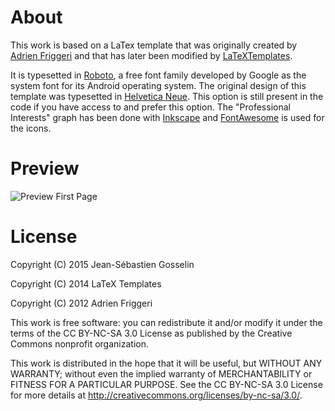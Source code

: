 # About

This work is based on a LaTex template that was originally created
by [Adrien Friggeri](https://github.com/afriggeri/cv) and that has later been modified by [LaTeXTemplates](http://www.LaTeXTemplates.com).

It is typesetted in [Roboto](http://developer.android.com/design/style/typography.html), a free font family developed by Google as the system font for its Android operating system. The original design of this template was typesetted in [Helvetica Neue](http://www.linotype.com/1266/neuehelvetica-family.html). This option is still present in the code if you have access to and prefer this option. The "Professional Interests" graph has been done with [Inkscape](https://inkscape.org/en/) and [FontAwesome](http://fortawesome.github.io/Font-Awesome/) is used for the icons.

# Preview

![Preview First Page](https://github.com/jnsebgosselin/Curriculum-Vitae/blob/master/img/cv1.png")

# License

Copyright (C) 2015 Jean-Sébastien Gosselin

Copyright (C) 2014 LaTeX Templates

Copyright (C) 2012 Adrien Friggeri

This work is free software: you can redistribute it and/or modify
it under the terms of the CC BY-NC-SA 3.0 License as published by
the Creative Commons nonprofit organization.

This work is distributed in the hope that it will be useful,
but WITHOUT ANY WARRANTY; without even the implied warranty of
MERCHANTABILITY or FITNESS FOR A PARTICULAR PURPOSE.  See the CC BY-NC-SA 3.0 License for more details at [<http://creativecommons.org/licenses/by-nc-sa/3.0/>](http://creativecommons.org/licenses/by-nc-sa/3.0/).

